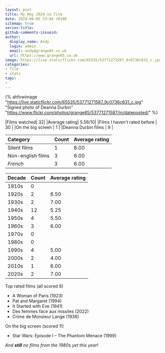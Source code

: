 ```yaml
---
layout: post
title: My May 2024 in film
date: 2024-06-05 23:04 +0100
sitemap: true
series-title:
github-comments-issueid:
author:
  display_name: Andy
  login: admin
  email: andy@grange85.co.uk
  url: https://www.grange85.co.uk
image: https://live.staticflickr.com/65535/53771271587_9c0736c631_c.jpg
categories:
- film
- stats
tags:
-
---
```

{% ahfowimage "https://live.staticflickr.com/65535/53771271587_9c0736c631_c.jpg" "Signed photo of Deanna Durbin" "https://www.flickr.com/photos/grange85/53771271587/in/dateposted/" %}

|Films watched| 32|
|Average rating| 5.56/10|
|Films I haven't rated before | 30 |
|On the big screen | 1 |
|Deanna Durbin films | 9 |

|Category|Count|Average rating|
|:--|:--|:--|
|Silent films| 1 | 8.00 | 
|Non-english films| 3 | 6.00 |
| _French_  | 3 | 6.00 |


|Decade|Count|Average rating|
|:--|:--|:--|
| 1910s | 0 |  |
| 1920s | 2 | 6.50 |
| 1930s | 2 | 7.00 |
| 1940s | 12 | 5.25 |
| 1950s | 4 | 5.50 |
| 1960s | 3 | 6.00 |
| 1970s | 0 | |
| 1980s | 0 | |
| 1990s | 4 | 5.00 |
| 2000s | 2 | 4.00 |
| 2010s | 1 | 6.00 |
| 2020s | 2 | 7.00 |

Top rated films (all scored 8)
 - A Woman of Paris (1923)
 - Pat and Margaret (1994)
 - It Started with Eve (1941)
 - Des femmes face aux missiles (2022)
 - Crime de Monsieur Lange (1936)

On the big screen (scored 1!)
 - Star Wars: Episode I – The Phantom Menace (1999)

_And **still** no films from the 1980s yet this year!_

